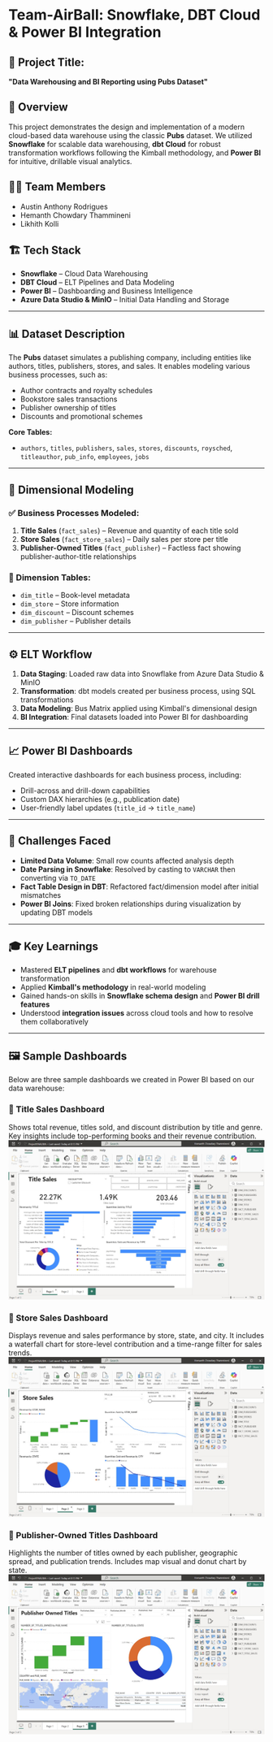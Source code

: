 # Team-AirBall: Snowflake, DBT Cloud & Power BI Integration

## 📘 Project Title:
**"Data Warehousing and BI Reporting using Pubs Dataset"**

## 🧠 Overview

This project demonstrates the design and implementation of a modern cloud-based data warehouse using the classic **Pubs** dataset. We utilized **Snowflake** for scalable data warehousing, **dbt Cloud** for robust transformation workflows following the Kimball methodology, and **Power BI** for intuitive, drillable visual analytics.

## 👨‍💻 Team Members

- Austin Anthony Rodrigues  
- Hemanth Chowdary Thammineni  
- Likhith Kolli

## 🏗️ Tech Stack

- **Snowflake** – Cloud Data Warehousing  
- **DBT Cloud** – ELT Pipelines and Data Modeling  
- **Power BI** – Dashboarding and Business Intelligence  
- **Azure Data Studio & MinIO** – Initial Data Handling and Storage

---

## 📊 Dataset Description

The **Pubs** dataset simulates a publishing company, including entities like authors, titles, publishers, stores, and sales. It enables modeling various business processes, such as:

- Author contracts and royalty schedules
- Bookstore sales transactions
- Publisher ownership of titles
- Discounts and promotional schemes

**Core Tables:**
- `authors`, `titles`, `publishers`, `sales`, `stores`, `discounts`, `roysched`, `titleauthor`, `pub_info`, `employees`, `jobs`

---

## 🧱 Dimensional Modeling

### ✅ Business Processes Modeled:
1. **Title Sales** (`fact_sales`) – Revenue and quantity of each title sold  
2. **Store Sales** (`fact_store_sales`) – Daily sales per store per title  
3. **Publisher-Owned Titles** (`fact_publisher`) – Factless fact showing publisher-author-title relationships

### 📐 Dimension Tables:
- `dim_title` – Book-level metadata  
- `dim_store` – Store information  
- `dim_discount` – Discount schemes  
- `dim_publisher` – Publisher details

---

## ⚙️ ELT Workflow

1. **Data Staging**: Loaded raw data into Snowflake from Azure Data Studio & MinIO  
2. **Transformation**: dbt models created per business process, using SQL transformations  
3. **Data Modeling**: Bus Matrix applied using Kimball's dimensional design  
4. **BI Integration**: Final datasets loaded into Power BI for dashboarding

---

## 📈 Power BI Dashboards

Created interactive dashboards for each business process, including:

- Drill-across and drill-down capabilities
- Custom DAX hierarchies (e.g., publication date)
- User-friendly label updates (`title_id` → `title_name`)

---

## 🚧 Challenges Faced

- **Limited Data Volume**: Small row counts affected analysis depth
- **Date Parsing in Snowflake**: Resolved by casting to `VARCHAR` then converting via `TO_DATE`
- **Fact Table Design in DBT**: Refactored fact/dimension model after initial mismatches
- **Power BI Joins**: Fixed broken relationships during visualization by updating DBT models

---

## 🎓 Key Learnings

- Mastered **ELT pipelines** and **dbt workflows** for warehouse transformation
- Applied **Kimball's methodology** in real-world modeling
- Gained hands-on skills in **Snowflake schema design** and **Power BI drill features**
- Understood **integration issues** across cloud tools and how to resolve them collaboratively

---


## 🖼️ Sample Dashboards

Below are three sample dashboards we created in Power BI based on our data warehouse:

### 📘 Title Sales Dashboard
Shows total revenue, titles sold, and discount distribution by title and genre. Key insights include top-performing books and their revenue contribution.
![Title Sales Dashboard](pictures/title_sales_dashboard.jpeg)

### 🏪 Store Sales Dashboard
Displays revenue and sales performance by store, state, and city. It includes a waterfall chart for store-level contribution and a time-range filter for sales trends.
![Store Sales Dashboard](pictures/store_sales_dashboard.jpeg)

### 🏢 Publisher-Owned Titles Dashboard
Highlights the number of titles owned by each publisher, geographic spread, and publication trends. Includes map visual and donut chart by state.
![Publisher Dashboard](pictures/publisher_dashboar.jpeg)


